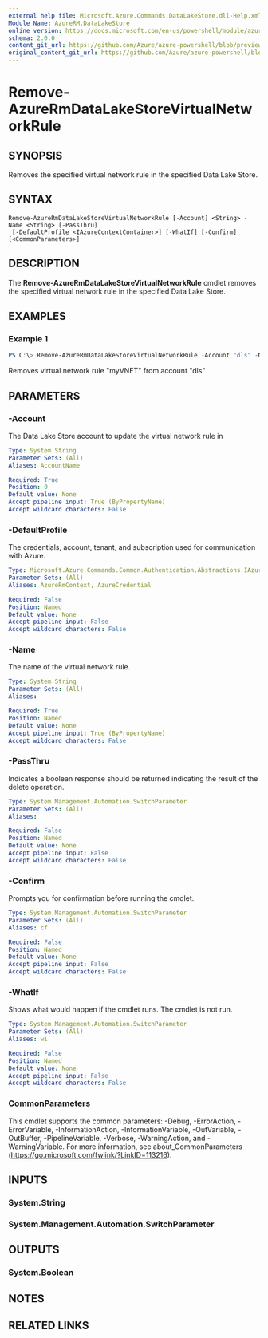 ```yaml
---
external help file: Microsoft.Azure.Commands.DataLakeStore.dll-Help.xml
Module Name: AzureRM.DataLakeStore
online version: https://docs.microsoft.com/en-us/powershell/module/azurerm.datalakestore/remove-azurermdatalakestorevirtualnetworkrule
schema: 2.0.0
content_git_url: https://github.com/Azure/azure-powershell/blob/preview/src/ResourceManager/DataLakeStore/Commands.DataLakeStore/help/Remove-AzureRmDataLakeStoreVirtualNetworkRule.md
original_content_git_url: https://github.com/Azure/azure-powershell/blob/preview/src/ResourceManager/DataLakeStore/Commands.DataLakeStore/help/Remove-AzureRmDataLakeStoreVirtualNetworkRule.md
---
```


# Remove-AzureRmDataLakeStoreVirtualNetworkRule

## SYNOPSIS
Removes the specified virtual network rule in the specified Data Lake Store.

## SYNTAX

```
Remove-AzureRmDataLakeStoreVirtualNetworkRule [-Account] <String> -Name <String> [-PassThru]
 [-DefaultProfile <IAzureContextContainer>] [-WhatIf] [-Confirm] [<CommonParameters>]
```

## DESCRIPTION
The **Remove-AzureRmDataLakeStoreVirtualNetworkRule** cmdlet removes the specified virtual network rule in the specified Data Lake Store.

## EXAMPLES

### Example 1
```powershell
PS C:\> Remove-AzureRmDataLakeStoreVirtualNetworkRule -Account "dls" -Name "myVNET"
```

Removes virtual network rule "myVNET" from account "dls"

## PARAMETERS

### -Account
The Data Lake Store account to update the virtual network rule in

```yaml
Type: System.String
Parameter Sets: (All)
Aliases: AccountName

Required: True
Position: 0
Default value: None
Accept pipeline input: True (ByPropertyName)
Accept wildcard characters: False
```

### -DefaultProfile
The credentials, account, tenant, and subscription used for communication with Azure.

```yaml
Type: Microsoft.Azure.Commands.Common.Authentication.Abstractions.IAzureContextContainer
Parameter Sets: (All)
Aliases: AzureRmContext, AzureCredential

Required: False
Position: Named
Default value: None
Accept pipeline input: False
Accept wildcard characters: False
```

### -Name
The name of the virtual network rule.

```yaml
Type: System.String
Parameter Sets: (All)
Aliases:

Required: True
Position: Named
Default value: None
Accept pipeline input: True (ByPropertyName)
Accept wildcard characters: False
```

### -PassThru
Indicates a boolean response should be returned indicating the result of the delete operation.

```yaml
Type: System.Management.Automation.SwitchParameter
Parameter Sets: (All)
Aliases:

Required: False
Position: Named
Default value: None
Accept pipeline input: False
Accept wildcard characters: False
```

### -Confirm
Prompts you for confirmation before running the cmdlet.

```yaml
Type: System.Management.Automation.SwitchParameter
Parameter Sets: (All)
Aliases: cf

Required: False
Position: Named
Default value: None
Accept pipeline input: False
Accept wildcard characters: False
```

### -WhatIf
Shows what would happen if the cmdlet runs.
The cmdlet is not run.

```yaml
Type: System.Management.Automation.SwitchParameter
Parameter Sets: (All)
Aliases: wi

Required: False
Position: Named
Default value: None
Accept pipeline input: False
Accept wildcard characters: False
```

### CommonParameters
This cmdlet supports the common parameters: -Debug, -ErrorAction, -ErrorVariable, -InformationAction, -InformationVariable, -OutVariable, -OutBuffer, -PipelineVariable, -Verbose, -WarningAction, and -WarningVariable. For more information, see about_CommonParameters (https://go.microsoft.com/fwlink/?LinkID=113216).

## INPUTS

### System.String

### System.Management.Automation.SwitchParameter

## OUTPUTS

### System.Boolean

## NOTES

## RELATED LINKS
